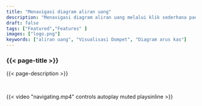 ```yaml
---
title: "Menavigasi diagram aliran uang"
description: "Menavigasi diagram aliran uang melalui klik sederhana pada input atau output dari sebuah transaksi atau PSBT"
draft: false
tags: ["Featured","Features" ]
images: ["logo.png"]
keywords: ["aliran uang", "Visualisasi Dompet", "Diagram arus kas"]
---
```


### {{< page-title >}} 
{{< page-description >}} 

<br>

 
{{< video "navigating.mp4" controls  autoplay muted playsinline >}}